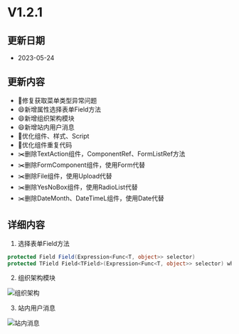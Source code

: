 # V1.2.1

## 更新日期

- 2023-05-24

## 更新内容

- 🐛修复获取菜单类型异常问题
- 😄新增属性选择表单Field方法
- 😄新增组织架构模块
- 😄新增站内用户消息
- 🔨优化组件、样式、Script
- 🔨优化组件重复代码
- ✂️删除TextAction组件，ComponentRef、FormListRef方法
- ✂️删除FormComponent组件，使用Form代替
- ✂️删除File组件，使用Upload代替
- ✂️删除YesNoBox组件，使用RadioList代替
- ✂️删除DateMonth、DateTimeL组件，使用Date代替

## 详细内容

1. 选择表单Field方法

```csharp
protected Field Field(Expression<Func<T, object>> selector)
protected TField Field<TField>(Expression<Func<T, object>> selector) where TField : Field
```

2. 组织架构模块

![组织架构](https://foruda.gitee.com/images/1688097053072475681/21ebfc15_14334.png "屏幕截图")

3. 站内用户消息

![站内消息](https://foruda.gitee.com/images/1688096948549751118/e8de7dc6_14334.png "屏幕截图")